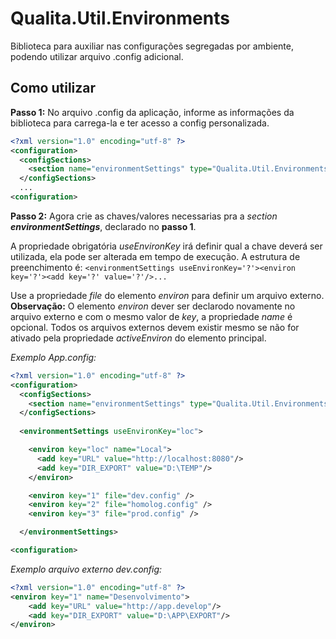 # Qualita.Util.Environments

Biblioteca para auxiliar nas configurações segregadas por ambiente, podendo utilizar arquivo .config adicional.

## Como utilizar

**Passo 1:** No arquivo .config da aplicação, informe as informações da biblioteca para carrega-la e ter acesso a config personalizada.

```xml
<?xml version="1.0" encoding="utf-8" ?>
<configuration>
  <configSections>
    <section name="environmentSettings" type="Qualita.Util.Environments.EnvironmentSettingsSection, Qualita.Util.Environments"/>
  </configSections>
  ...
<configuration>
```

**Passo 2:** Agora crie as chaves/valores necessarias pra a _section_ **_environmentSettings_**, declarado no **passo 1**.

A propriedade obrigatória _useEnvironKey_ irá definir qual a chave deverá ser utilizada, ela pode ser alterada em tempo de execução.
A estrutura de preenchimento é:
`<environmentSettings useEnvironKey='?'><environ key='?'><add key='?' value='?'/>...`

Use a propriedade _file_ do elemento _environ_ para definir um arquivo externo.
**Observação:**
O elemento _environ_ dever ser declarodo novamente no arquivo externo e com o mesmo valor de _key_, a propriedade _name_ é opcional.
Todos os arquivos externos devem existir mesmo se não for ativado pela propriedade _activeEnviron_ do elemento principal.

_Exemplo App.config:_

```xml
<?xml version="1.0" encoding="utf-8" ?>
<configuration>
  <configSections>
    <section name="environmentSettings" type="Qualita.Util.Environments.EnvironmentSettingsSection, Qualita.Util.Environments"/>
  </configSections>
 
  <environmentSettings useEnvironKey="loc">

    <environ key="loc" name="Local">
      <add key="URL" value="http://localhost:8080"/>
      <add key="DIR_EXPORT" value="D:\TEMP"/>
    </environ>

    <environ key="1" file="dev.config" />
    <environ key="2" file="homolog.config" />
    <environ key="3" file="prod.config" />

  </environmentSettings>

<configuration>
```

_Exemplo arquivo externo dev.config:_

```xml
<?xml version="1.0" encoding="utf-8" ?>
<environ key="1" name="Desenvolvimento">
    <add key="URL" value="http://app.develop"/>
    <add key="DIR_EXPORT" value="D:\APP\EXPORT"/>
</environ>
```
